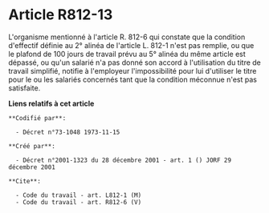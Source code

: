 # Article R812-13

L'organisme mentionné à l'article R. 812-6 qui constate que la condition d'effectif définie au 2° alinéa de l'article L.
812-1 n'est pas remplie, ou que le plafond de 100 jours de travail prévu au 5° alinéa du même article est dépassé, ou qu'un
salarié n'a pas donné son accord à l'utilisation du titre de travail simplifié, notifie à l'employeur l'impossibilité pour
lui d'utiliser le titre pour le ou les salariés concernés tant que la condition méconnue n'est pas satisfaite.

**Liens relatifs à cet article**

	**Codifié par**:

	  - Décret n°73-1048 1973-11-15

	**Créé par**:

	  - Décret n°2001-1323 du 28 décembre 2001 - art. 1 () JORF 29 décembre 2001

	**Cite**:

	  - Code du travail - art. L812-1 (M)
	  - Code du travail - art. R812-6 (V)
